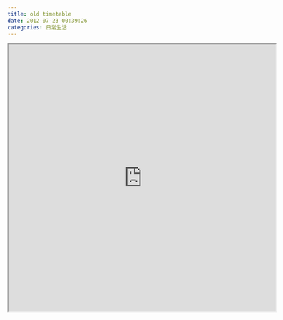 ```yaml
---
title: old timetable
date: 2012-07-23 00:39:26
categories: 日常生活
---
```


<iframe height="600" src="https://docs.google.com/spreadsheet/ccc?key=0AtLmyISMjCMQdDg3SUZIU1I2bzhMa2FlY0tZaURGaHc" width="600">&amp;amp;amp;amp;lt;/iframe</iframe>